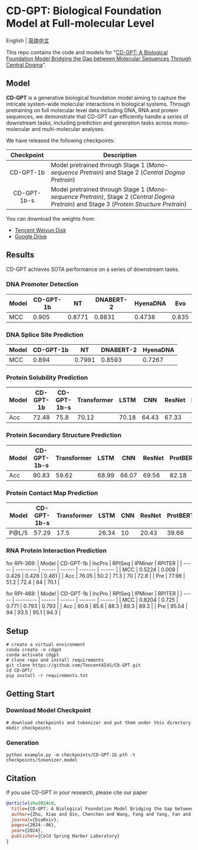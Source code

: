# CD-GPT: Biological Foundation Model at Full-molecular Level

English | [简体中文](./README-zh.md)

This repo contains the code and models for "[CD-GPT: A Biological Foundation Model Bridging the Gap between Molecular Sequences Through Central Dogma](https://www.biorxiv.org/content/10.1101/2024.06.24.600337v1.article-info)".

## Model
**CD-GPT** is a generative biological foundation model aiming to capture the intricate system-wide molecular interactions in biological systems. Through pretraining on full molecular level data including DNA, RNA and protein sequences, we demonstrate that CD-GPT can efficiently handle a series of downstream tasks, including prediction and generation tasks across mono-molecular and multi-molecular analyses.

<!-- More details are included in the paper ["CD-GPT: A Biological Foundation Model Bridging the Gap between Molecular Sequences Through Central Dogma"](https://www.biorxiv.org/content/10.1101/2024.06.24.600337v1.article-info). -->

We have released the following checkpoints:

| Checkpoint | Description                                                                                                                       |
| :---------: | --------------------------------------------------------------------------------------------------------------------------------- |
|  CD-GPT-1b  | Model pretrained through Stage 1 (_Mono-sequence Pretrain_) and Stage 2 (_Central Dogma Pretrain_)                                      |
| CD-GPT-1b-s | Model pretrained through Stage 1 (_Mono-sequence Pretrain_), Stage 2 (_Central Dogma Pretrain_) and Stage 3 (_Protein Structure Pretrain_) |

You can download the weights from:
- [Tencent Weiyun Disk](https://share.weiyun.com/LpRbEEH4)
- [Google Drive](https://drive.google.com/drive/folders/1ZqelImiYMpmHhTrBGz7Tm8vFoWF32-pJ?usp=drive_link)

## Results

CD-GPT achieves SOTA performance on a series of downstream tasks.

### DNA Promoter Detection

| Model | CD-GPT-1b | NT     | DNABERT-2 | HyenaDNA | Evo   |
| ----- | --------- | ------ | --------- | -------- | ----- |
| MCC   | 0.905     | 0.8771 | 0.8831    | 0.4738   | 0.835 |

### DNA Splice Site Prediction

| Model | CD-GPT-1b | NT     | DNABERT-2 | HyenaDNA |
| ----- | --------- | ------ | --------- | -------- |
| MCC   | 0.894     | 0.7991 | 0.8593    | 0.7267   |

### Protein Solubility Prediction

| Model | CD-GPT-1b | CD-GPT-1b-s | Transformer | LSTM  | CNN   | ResNet | ProtBERT | ESM   |
| ----- | --------- | ----------- | ----------- | ----- | ----- | ------ | -------- | ----- |
| Acc   | 72.48     | 75.8        | 70.12       | 70.18 | 64.43 | 67.33  | 68.15    | 70.23 |

### Protein Secondary Structure Prediction


| Model | CD-GPT-1b-s | Transformer | LSTM  | CNN   | ResNet | ProtBERT | ESM   |
| ----- | ----------- | ----------- | ----- | ----- | ------ | -------- | ----- |
| Acc   | 90.83       | 59.62       | 68.99 | 66.07 | 69.56  | 82.18    | 82.73 |

### Protein Contact Map Prediction

| Model | CD-GPT-1b-s | Transformer | LSTM  | CNN | ResNet | ProtBERT | ESM   |
| ----- | ----------- | ----------- | ----- | --- | ------ | -------- | ----- |
| P@L/5  | 57.29       | 17.5        | 26.34 | 10  | 20.43  | 39.66    | 45.78 |

### RNA Protein Interaction Prediction

for RPI-369:
| Model | CD-GPT-1b | lncPro | RPISeq | IPMiner | RPITER |
| ----- | --------- | ------ | ------ | ------- | ------ |
| MCC   | 0.5224    | 0.009  | 0.426  | 0.428   | 0.461  |
| Acc   | 76.05     | 50.2   | 71.3   | 70      | 72.8   |
| Pre   | 77.98     | 51.2   | 72.4   | 84      | 70.1   |

for RPI-488:
| Model | CD-GPT-1b | lncPro | RPISeq | IPMiner | RPITER |
| ----- | --------- | ------ | ------ | ------- | ------ |
| MCC   | 0.8204    | 0.725  | 0.771  | 0.793   | 0.793  |
| Acc   | 90.8      | 85.6   | 88.3   | 89.3    | 89.3   |
| Pre   | 95.54     | 94     | 93.5   | 95.1    | 94.3   |

## Setup
```shell
# create a virtual environment
conda create -n cdgpt
conda activate cdgpt
# clone repo and install requirements
git clone https://github.com/TencentAI4S/CD-GPT.git
cd CD-GPT/
pip install -r requirements.txt
```
## Getting Start
### Download Model Checkpoint
```shell
# download checkpoints and tokenizer and put them under this directory
mkdir checkpoints
```
### Generation
```shell
python example.py -m checkpoints/CD-GPT-1b.pth -t checkpoints/tokenizer.model
```

## Citation
If you use CD-GPT in your research, please cite our paper

```BibTeX
@article{zhu2024cd,
  title={CD-GPT: A Biological Foundation Model Bridging the Gap between Molecular Sequences Through Central Dogma},
  author={Zhu, Xiao and Qin, Chenchen and Wang, Fang and Yang, Fan and He, Bing and Zhao, Yu and Yao, Jianhua},
  journal={bioRxiv},
  pages={2024--06},
  year={2024},
  publisher={Cold Spring Harbor Laboratory}
}
```